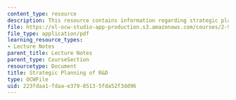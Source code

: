 ```yaml
---
content_type: resource
description: This resource contains information regarding strategic planning of R&D.
file: https://ol-ocw-studio-app-production.s3.amazonaws.com/courses/2-96-management-in-engineering-fall-2012/223fdaa1fdaae37985135fda52f3dd96_MIT2_96F12_lec20.pdf
file_type: application/pdf
learning_resource_types:
- Lecture Notes
parent_title: Lecture Notes
parent_type: CourseSection
resourcetype: Document
title: Strategic Planning of R&D
type: OCWFile
uid: 223fdaa1-fdaa-e379-8513-5fda52f3dd96
---
```

